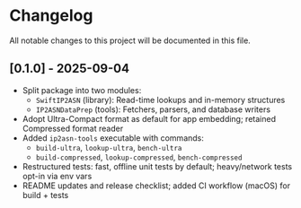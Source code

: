 # Changelog

All notable changes to this project will be documented in this file.

## [0.1.0] - 2025-09-04

- Split package into two modules:
  - `SwiftIP2ASN` (library): Read-time lookups and in-memory structures
  - `IP2ASNDataPrep` (tools): Fetchers, parsers, and database writers
- Adopt Ultra-Compact format as default for app embedding; retained Compressed format reader
- Added `ip2asn-tools` executable with commands:
  - `build-ultra`, `lookup-ultra`, `bench-ultra`
  - `build-compressed`, `lookup-compressed`, `bench-compressed`
- Restructured tests: fast, offline unit tests by default; heavy/network tests opt-in via env vars
- README updates and release checklist; added CI workflow (macOS) for build + tests

